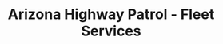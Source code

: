 ---
title: "Arizona Highway Patrol - Fleet Services"
url: /phoenix/arizona-highway-patrol-fleet-services/
shop: Autowerkstatt
---